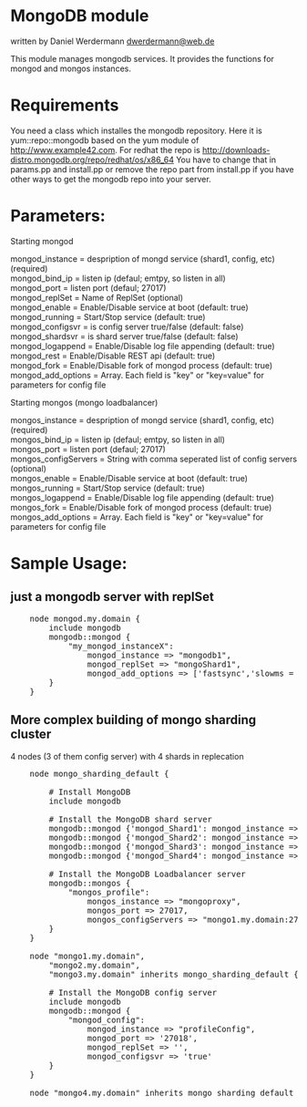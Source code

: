 # MongoDB module

written by Daniel Werdermann <dwerdermann@web.de>

This module manages mongodb services.
It provides the functions for mongod and mongos instances.

# Requirements

You need a class which installes the mongodb repository.
Here it is yum::repo::mongodb based on the yum module of http://www.example42.com.
For redhat the repo is http://downloads-distro.mongodb.org/repo/redhat/os/x86_64
You have to change that in params.pp and install.pp or remove the repo part from install.pp if you
have other ways to get the mongodb repo into your server.

# Parameters:
  Starting mongod

   mongod_instance = despription of mongd service (shard1, config, etc)  (required)  
   mongod_bind_ip = listen ip (defaul; emtpy, so listen in all)  
   mongod_port = listen port (defaul; 27017)  
   mongod_replSet = Name of ReplSet (optional)  
   mongod_enable = Enable/Disable service at boot (default: true)  
   mongod_running = Start/Stop service (default: true)  
   mongod_configsvr = is config server true/false (default: false)  
   mongod_shardsvr = is shard server true/false (default: false)  
   mongod_logappend = Enable/Disable log file appending (default: true)  
   mongod_rest = Enable/Disable REST api (default: true)  
   mongod_fork = Enable/Disable fork of mongod process (default: true)  
   mongod_add_options = Array. Each field is "key" or "key=value" for parameters for config file  

  Starting mongos (mongo loadbalancer)

   mongos_instance = despription of mongd service (shard1, config, etc)  (required)  
   mongos_bind_ip = listen ip (defaul; emtpy, so listen in all)  
   mongos_port = listen port (defaul; 27017)  
   mongos_configServers = String with comma seperated list of config servers (optional)  
   mongos_enable = Enable/Disable service at boot (default: true)  
   mongos_running = Start/Stop service (default: true)  
   mongos_logappend = Enable/Disable log file appending (default: true)  
   mongos_fork = Enable/Disable fork of mongod process (default: true)  
   mongos_add_options = Array. Each field is "key" or "key=value" for parameters for config file  

# Sample Usage:

## just a mongodb server with replSet
<pre>
	node mongod.my.domain {
		include mongodb
		mongodb::mongod {
			"my_mongod_instanceX":
				mongod_instance => "mongodb1",
				mongod_replSet => "mongoShard1",
				mongod_add_options => ['fastsync','slowms = 50']
		}
	}
</pre>

## More complex building of mongo sharding cluster ###
4 nodes (3 of them config server) with 4 shards in replecation

<pre>
	node mongo_sharding_default {

    	# Install MongoDB
    	include mongodb

    	# Install the MongoDB shard server
    	mongodb::mongod {'mongod_Shard1': mongod_instance => "Shard1", mongod_port => '27019', mongod_replSet => "Shard1", mongod_shardsvr => 'true' }
    	mongodb::mongod {'mongod_Shard2': mongod_instance => "Shard2", mongod_port => '27020', mongod_replSet => "Shard2", mongod_shardsvr => 'true' }
    	mongodb::mongod {'mongod_Shard3': mongod_instance => "Shard3", mongod_port => '27021', mongod_replSet => "Shard3", mongod_shardsvr => 'true' }
    	mongodb::mongod {'mongod_Shard4': mongod_instance => "Shard4", mongod_port => '27022', mongod_replSet => "Shard4", mongod_shardsvr => 'true' }

    	# Install the MongoDB Loadbalancer server
    	mongodb::mongos {
    		"mongos_profile":
    			mongos_instance => "mongoproxy",
    			mongos_port => 27017,
				mongos_configServers => "mongo1.my.domain:27018,mongo2.my.domain:27018,mongo3.my.domain:27018"
    	}
	}

	node "mongo1.my.domain",
		"mongo2.my.domain",
		"mongo3.my.domain" inherits mongo_sharding_default {

		# Install the MongoDB config server
		include mongodb
		mongodb::mongod {
			"mongod_config":
				mongod_instance => "profileConfig",
				mongod_port => '27018',
				mongod_replSet => '',
				mongod_configsvr => 'true'
		}
	}

	node "mongo4.my.domain" inherits mongo_sharding_default { }
</pre>

